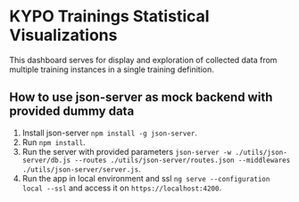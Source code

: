 # KYPO Trainings Statistical Visualizations

This dashboard serves for display and exploration of collected data from multiple training instances in a single training definition.

## How to use json-server as mock backend with provided dummy data

1.  Install json-server `npm install -g json-server`.
2.  Run `npm install`.
3.  Run the server with provided parameters `json-server -w ./utils/json-server/db.js --routes ./utils/json-server/routes.json --middlewares ./utils/json-server/server.js`.
4.  Run the app in local environment and ssl `ng serve --configuration local --ssl` and access it on `https://localhost:4200`.
